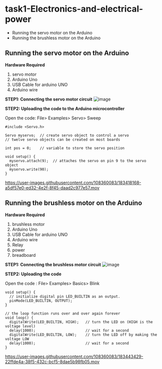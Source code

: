 # task1-Electronics-and-electrical-power
* Running the servo motor on the Arduino
* Running the brushless motor on the Arduino

## Running the servo motor on the Arduino

**Hardware Required** 
1. servo motor
2. Arduino Uno
3.  USB Cable for arduino UNO
4. Arduino wire

**STEP1: Connecting the servo motor circuit**
![image](https://user-images.githubusercontent.com/108360083/183415088-60203128-3f65-4005-972e-500d10a9288b.png)

**STEP2: Uploading the code to the Arduino microcontroller**

Open the code: File> Examples> Servo> Sweep
```
#include <Servo.h>

Servo myservo;  // create servo object to control a servo
// twelve servo objects can be created on most boards

int pos = 0;    // variable to store the servo position

void setup() {
  myservo.attach(9);  // attaches the servo on pin 9 to the servo object
  myservo.write(90);   
}
```

https://user-images.githubusercontent.com/108360083/183418168-a5df57e0-ed32-4e2f-8f45-daad2c977e57.mov



## Running the brushless motor on the Arduino

**Hardware Required** 
1. brushless motor 
2. Arduino Uno
3. USB Cable for arduino UNO
4. Arduino wire
5. Relay
6. power 
7. breadboard


**STEP1: Connecting the brushless motor circuit**
![image](https://user-images.githubusercontent.com/108360083/183435528-fd4d69ee-7ff1-44ce-bedd-6d4c4cac2bcf.png)

**STEP2: Uploading the code**

Open the code : File> Examples> Basics> Blink

```
void setup() {
  // initialize digital pin LED_BUILTIN as an output.
  pinMode(LED_BUILTIN, OUTPUT);
}

// the loop function runs over and over again forever
void loop() {
  digitalWrite(LED_BUILTIN, HIGH);   // turn the LED on (HIGH is the voltage level)
  delay(1000);                       // wait for a second
  digitalWrite(LED_BUILTIN, LOW);    // turn the LED off by making the voltage LOW
  delay(1000);                       // wait for a second
}
```


https://user-images.githubusercontent.com/108360083/183443429-22ffde4a-38f5-432c-bcf5-8dae5b98fb05.mov










